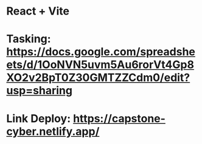 # React + Vite
# Tasking: https://docs.google.com/spreadsheets/d/1OoNVN5uvm5Au6rorVt4Gp8XO2v2BpT0Z30GMTZZCdm0/edit?usp=sharing
# Link Deploy: https://capstone-cyber.netlify.app/
